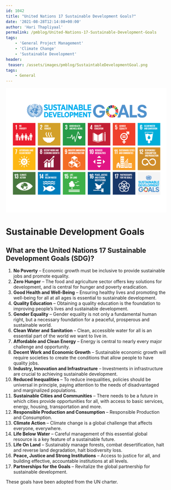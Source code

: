 ```yaml
---
id: 1042   
title: "United Nations 17 Sustainable Development Goals?"
date: '2021-08-28T12:14:08+00:00'
author: 'Hari Thapliyaal'
permalink: /pmblog/United-Nations-17-Sustainable-Development-Goals
tags: 
    - 'General Project Management'
    - 'Climate Change'
    - 'Sustainable Development'
header:
 teaser: /assets/images/pmblog/SustaintableDevelopmentGoal.png
tags:
    - General
---
```


![](/assets/images/pmblog/SustaintableDevelopmentGoal.png)   
#  Sustainable Development Goals 

## What are the United Nations 17 Sustainable Development Goals (SDG)?    

1. **No Poverty** – Economic growth must be inclusive to provide sustainable jobs and promote equality.
2. **Zero Hunger** – The food and agriculture sector offers key solutions for development, and is central for hunger and poverty eradication.
3. **Good Health and Well-Being** – Ensuring healthy lives and promoting the well-being for all at all ages is essential to sustainable development.
4. **Quality Education** – Obtaining a quality education is the foundation to improving people’s lives and sustainable development.
5. **Gender Equality** – Gender equality is not only a fundamental human right, but a necessary foundation for a peaceful, prosperous and sustainable world.
6. **Clean Water and Sanitation** – Clean, accessible water for all is an essential part of the world we want to live in.
7. **Affordable and Clean Energy** – Energy is central to nearly every major challenge and opportunity.
8. **Decent Work and Economic Growth** – Sustainable economic growth will require societies to create the conditions that allow people to have quality jobs.
9. **Industry, Innovation and Infrastructure** – Investments in infrastructure are crucial to achieving sustainable development.
10. **Reduced Inequalities** – To reduce inequalities, policies should be universal in principle, paying attention to the needs of disadvantaged and marginalized populations.
11. **Sustainable Cities and Communities** – There needs to be a future in which cities provide opportunities for all, with access to basic services, energy, housing, transportation and more.
12. **Responsible Production and Consumption** – Responsible Production and Consumption.
13. **Climate Action** – Climate change is a global challenge that affects everyone, everywhere.
14. **Life Below Water** – Careful management of this essential global resource is a key feature of a sustainable future.
15. **Life On Land** – Sustainably manage forests, combat desertification, halt and reverse land degradation, halt biodiversity loss.
16. **Peace, Justice and Strong Institutions** – Access to justice for all, and building effective, accountable institutions at all levels.
17. **Partnerships for the Goals** – Revitalize the global partnership for sustainable development.

These goals have been adopted from the UN charter.